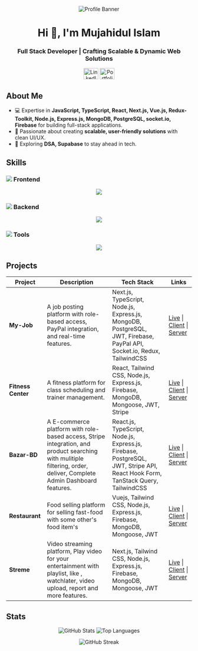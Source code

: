 <p align="center">
  <img src="https://res.cloudinary.com/diez3alve/image/upload/v1736714086/Black-and-White-Gradient-Personal-Linked-In-Banner_huoewl.png" alt="Profile Banner" />
</p>

<h1 align="center">Hi 👋, I'm Mujahidul Islam</h1>
<h3 align="center">Full Stack Developer | Crafting Scalable & Dynamic Web Solutions</h3>

<p align="center">
  <a href="https://linkedin.com/in/mujahidul-islam-07b5a42a0"><img src="https://raw.githubusercontent.com/rahuldkjain/github-profile-readme-generator/master/src/images/icons/Social/linked-in-alt.svg" alt="LinkedIn" height="30" width="40" /></a>
  <a href="https://new-mujahid-portfolio.vercel.app/"><img src="https://i.ibb.co/fSV94Hs/m-logo.png" alt="Portfolio" height="30" width="40" /></a>
</p>

## About Me
- 💻 Expertise in **JavaScript, TypeScript, React, Next.js, Vue.js, Redux-Toolkit, Node.js, Express.js, MongoDB, PostgreSQL, socket.io, Firebase** for building full-stack applications.
- 🚀 Passionate about creating **scalable, user-friendly solutions** with clean UI/UX.
- 🌟 Exploring **DSA, Supabase** to stay ahead in tech.

## Skills
### <img src="https://img.shields.io/badge/Frontend-1f425f?style=flat-square" /> Frontend
<p align="center">
  <img src="https://skillicons.dev/icons?i=js,typescript,react,nextjs,redux,vuejs,html,css,tailwind" />
</p>

### <img src="https://img.shields.io/badge/Backend-1f425f?style=flat-square" /> Backend
<p align="center">
  <img src="https://skillicons.dev/icons?i=nodejs,express,mongodb,postgres,mysql,firebase,supabase" />
</p>

### <img src="https://img.shields.io/badge/Tools-1f425f?style=flat-square" /> Tools
<p align="center">
  <img src="https://skillicons.dev/icons?i=vscode,vercel,postman,npm" />
</p>

## Projects
| Project | Description | Tech Stack | Links |
|---------|-------------|------------|-------|
| **My-Job** | A job posting platform with role-based access, PayPal integration, and real-time features. | Next.js, TypeScript, Node.js, Express.js, MongoDB, PostgreSQL, JWT, Firebase, PayPal API, Socket.io, Redux, TailwindCSS | [Live](https://my-job-brown.vercel.app/) \| [Client](https://github.com/Mujahid2000/myJob) \| [Server](https://github.com/Mujahid2000/Job-server) |
| **Fitness Center** | A fitness platform for class scheduling and trainer management. | React, Tailwind CSS, Node.js, Express.js, Firebase, MongoDB, Mongoose, JWT, Stripe | [Live](https://gym-center-eta.vercel.app) \| [Client](https://github.com/Mujahid2000/gym-center) \| [Server](https://github.com/Mujahid2000/gym-server) |
| **Bazar-BD** | A E-commerce platform with role-based access, Stripe integration, and product searching with mulitiple filtering, order, deliver, Complete Admin Dashboard features. | React.js, TypeScript, Node.js, Express.js, Firebase, PostgreSQL, JWT, Stripe API, React Hook Form, TanStack Query, TailwindCSS | [Live](https://bazar-bd.vercel.app/) \| [Client](https://github.com/Mujahid2000/Bazar-BD) \| [Server](https://github.com/Mujahid2000/Postgre-Server) |
| **Restaurant** | Food selling platform for selling fast-food with some other's food item's |Vuejs, Tailwind CSS, Node.js, Express.js, Firebase, MongoDB, Mongoose, JWT | [Live](https://restaurant-beta-lemon.vercel.app/) \| [Client](https://github.com/Mujahid2000/Restaurant-) \| [Server](https://github.com/Mujahid2000/Restaurant-Server) |
| **Streme** | Video streaming platform, Play video for your entertainment with playlist, like , watchlater, video upload, report and more features. |Next.js, Tailwind CSS, Node.js, Express.js, Firebase, MongoDB, Mongoose, JWT | [Live](https://restaurant-beta-lemon.vercel.app/) \| [Client](https://github.com/Mujahid2000/Restaurant-) \| [Server](https://github.com/Mujahid2000/Restaurant-Server) |

## Stats
<p align="center">
  <img src="https://github-readme-stats.vercel.app/api?username=mujahid2000&show_icons=true&theme=tokyonight&hide_border=true" alt="GitHub Stats" />
  <img src="https://github-readme-stats.vercel.app/api/top-langs?username=mujahid2000&layout=compact&theme=tokyonight&hide_border=true" alt="Top Languages" />
</p>
<p align="center">
  <img src="https://github-readme-streak-stats.herokuapp.com?user=mujahid2000&theme=tokyonight&hide_border=true&card_width=500" alt="GitHub Streak" />
</p>

